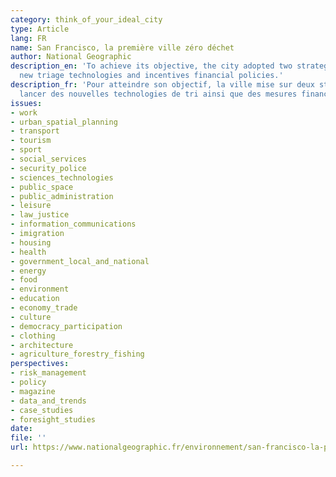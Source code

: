 ```yaml
---
category: think_of_your_ideal_city
type: Article
lang: FR
name: San Francisco, la première ville zéro déchet
author: National Geographic
description_en: 'To achieve its objective, the city adopted two strategies: promote
  new triage technologies and incentives financial policies.'
description_fr: 'Pour atteindre son objectif, la ville mise sur deux stratégies :
  lancer des nouvelles technologies de tri ainsi que des mesures financières incitatives.'
issues:
- work
- urban_spatial_planning
- transport
- tourism
- sport
- social_services
- security_police
- sciences_technologies
- public_space
- public_administration
- leisure
- law_justice
- information_communications
- imigration
- housing
- health
- government_local_and_national
- energy
- food
- environment
- education
- economy_trade
- culture
- democracy_participation
- clothing
- architecture
- agriculture_forestry_fishing
perspectives:
- risk_management
- policy
- magazine
- data_and_trends
- case_studies
- foresight_studies
date: 
file: ''
url: https://www.nationalgeographic.fr/environnement/san-francisco-la-premiere-ville-zero-dechet

---
```

